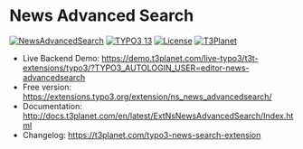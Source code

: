 # News Advanced Search

  [![NewsAdvancedSearch](https://img.shields.io/badge/stable-v13.0.2-green?style=flat-square)](https://github.com/nitsan-technologies/ns_news_advancedsearch/tree/13.0.2) [![TYPO3 13](https://img.shields.io/badge/TYPO3-13-orange.svg?style=flat-square)](https://get.typo3.org/version/13) [![License](https://img.shields.io/badge/license-GPL--3.0-orange?style=flat-square)](https://www.gnu.org/licenses/gpl-3.0.en.html) [![T3Planet](https://img.shields.io/badge/T3Planet-NewsAdvancedSearch-50b99a?style=flat-square)](https://t3-extension.t3planet.com/pro/news-search)

- Live Backend Demo: https://demo.t3planet.com/live-typo3/t3t-extensions/typo3/?TYPO3_AUTOLOGIN_USER=editor-news-advancedsearch
- Free version: https://extensions.typo3.org/extension/ns_news_advancedsearch/
- Documentation: http://docs.t3planet.com/en/latest/ExtNsNewsAdvancedSearch/Index.html
- Changelog: https://t3planet.com/typo3-news-search-extension
